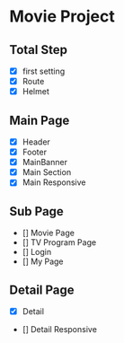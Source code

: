 # Movie Project

## Total Step

- [x] first setting
- [x] Route
- [x] Helmet

## Main Page

- [x] Header
- [x] Footer
- [x] MainBanner
- [x] Main Section
- [x] Main Responsive

## Sub Page

- [] Movie Page
- [] TV Program Page
- [] Login
- [] My Page

## Detail Page

- [x] Detail
- [] Detail Responsive
